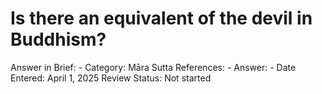 # Is there an equivalent of the devil in Buddhism?

Answer in Brief: -
 Category: Māra
Sutta References: -
Answer: -
Date Entered: April 1, 2025
Review Status: Not started
